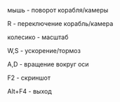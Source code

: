 мышь - поворот корабля/камеры

R - переключение корабль/камера

колесико - масштаб

W,S - ускорение/тормоз

A,D - вращение вокруг оси

F2 - скриншот

Alt+F4 - выход
